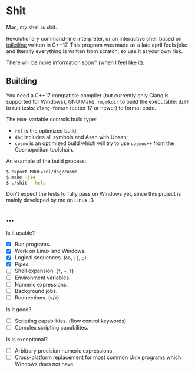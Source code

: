 # Shit

Man, my shell is shit.

Revolutionary command-line interpreter, or an interactive shell based on
[toiletline](https://github.com/toiletbril/toiletline) written in C++17. This
program was made as a late april fools joke and literally everything is written
from scratch, so use it at your own risk.

There will be more information soon™ (when I feel like it).

## Building

You need a C++17 compatible compiler (but currently only Clang is supported for
Windows), GNU Make, `rm`, `mkdir` to build the executable; `diff` to run tests;
`clang-format` (better 17 or newer) to format code.

The `MODE` variable controls build type:
* `rel` is the optimized build;
* `dbg` includes all symbols and Asan with Ubsan;
* `cosmo` is an optimized build which will try to use `cosmoc++` from the
  Cosmopolitan toolchain.

An example of the build process:
```bash
$ export MODE=rel/dbg/cosmo
$ make -j14
$ ./shit --help
```

Don't expect the tests to fully pass on Windows yet, since this project is
mainly developed by me on Linux :3

## ...

Is it usable?
- [x] Run programs.
- [x] Work on Linux and Windows.
- [x] Logical sequences. (`&&`, `||`, `;`)
- [x] Pipes.
- [ ] Shell expansion. (`*`, `~`, `!`)
- [ ] Environment variables.
- [ ] Numeric expressions.
- [ ] Background jobs.
- [ ] Redirections. (`>`/`<`)

Is it good?
- [ ] Scripting capabilities. (flow control keywords)
- [ ] Complex scripting capabilites.

Is is exceptional? 
- [ ] Arbitrary precision numeric expressions.
- [ ] Cross-platform replacement for most common Unix programs which Windows
      does not have.
